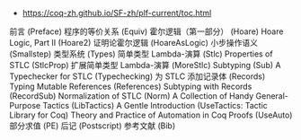 - https://coq-zh.github.io/SF-zh/plf-current/toc.html



前言    (Preface)
程序的等价关系    (Equiv)
霍尔逻辑（第一部分）    (Hoare)
Hoare Logic, Part II    (Hoare2)
证明论霍尔逻辑    (HoareAsLogic)
小步操作语义    (Smallstep)
类型系统    (Types)
简单类型 Lambda-演算    (Stlc)
Properties of STLC    (StlcProp)
扩展简单类型 Lambda-演算    (MoreStlc)
Subtyping    (Sub)
A Typechecker for STLC    (Typechecking)
为 STLC 添加记录体    (Records)
Typing Mutable References    (References)
Subtyping with Records    (RecordSub)
Normalization of STLC    (Norm)
A Collection of Handy General-Purpose Tactics    (LibTactics)
A Gentle Introduction    (UseTactics: Tactic Library for Coq)
Theory and Practice of Automation in Coq Proofs    (UseAuto)
部分求值    (PE)
后记    (Postscript)
参考文献    (Bib)
